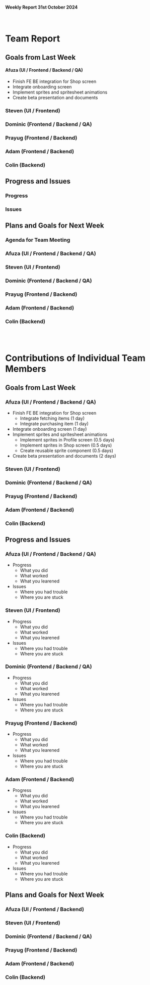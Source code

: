 #### Weekly Report 31st October 2024
<br/>

# Team Report

## Goals from Last Week

#### Afuza (UI / Frontend / Backend / QA)
- Finish FE BE integration for Shop screen
- Integrate onboarding screen
- Implement sprites and spritesheet animations
- Create beta presentation and documents

### Steven (UI / Frontend)


### Dominic (Frontend / Backend / QA)


### Prayug (Frontend / Backend)


### Adam (Frontend / Backend)


### Colin (Backend)


## Progress and Issues

### Progress



### Issues



## Plans and Goals for Next Week

### Agenda for Team Meeting


### Afuza (UI / Frontend / Backend / QA)


### Steven (UI / Frontend)


### Dominic (Frontend / Backend / QA)


### Prayug (Frontend / Backend)


### Adam (Frontend / Backend)


### Colin (Backend)



<br></br>
# Contributions of Individual Team Members

## Goals from Last Week

### Afuza (UI / Frontend / Backend / QA)
- Finish FE BE integration for Shop screen
    - Integrate fetching items (1 day)
    - Integrate purchasing item (1 day)
- Integrate onboarding screen (1 day)
- Implement sprites and spritesheet animations
    - Implement sprites in Profile screen (0.5 days)
    - Implement sprites in Shop screen (0.5 days)
    - Create reusable sprite component (0.5 days)
- Create beta presentation and documents (2 days)


### Steven (UI / Frontend)


### Dominic (Frontend / Backend / QA)


### Prayug (Frontend / Backend)


### Adam (Frontend / Backend)


### Colin (Backend)


## Progress and Issues

### Afuza (UI / Frontend / Backend / QA)
- Progress
    - What you did
    - What worked
    - What you learened
- Issues
    - Where you had trouble
    - Where you are stuck

### Steven (UI / Frontend)
- Progress
    - What you did
    - What worked
    - What you learened
- Issues
    - Where you had trouble
    - Where you are stuck

### Dominic (Frontend / Backend / QA)
- Progress
    - What you did
    - What worked
    - What you learened
- Issues
    - Where you had trouble
    - Where you are stuck


### Prayug (Frontend / Backend)
- Progress
    - What you did
    - What worked
    - What you learened
- Issues
    - Where you had trouble
    - Where you are stuck

### Adam (Frontend / Backend)
- Progress
    - What you did
    - What worked
    - What you learened
- Issues
    - Where you had trouble
    - Where you are stuck

### Colin (Backend)
- Progress
    - What you did
    - What worked
    - What you learened
- Issues
    - Where you had trouble
    - Where you are stuck

## Plans and Goals for Next Week

### Afuza (UI / Frontend / Backend)

### Steven (UI / Frontend)

### Dominic (Frontend / Backend / QA)

### Prayug (Frontend / Backend)


### Adam (Frontend / Backend)


### Colin (Backend)

